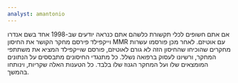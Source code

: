 ```yaml
---
analyst: amantonio
---
```


אם אתם חשופים לכלי תקשורת כלשהם אתם כנראה יודעים שב-1998 אחד בשם אנדרו וייקפילד פירסם מחקר הקושר את החיסון MMR עם אוטיזם. לאחר מכן פורסמו עשרות מחקרים שהוכיחו שהחיסון הזה לא גורם לאוטיזם, פורסם שוייקפילד המציא את משתתפי המחקר, ורשיונו לעסוק ברפואה נשלל. כל מתנגדי החיסונים מתבססים על הנתונים המומצאים שלו ועל המחקר הגנוז שלו בלבד.
כל הטענות האלה שקריות, וינותחו בהמשך.
